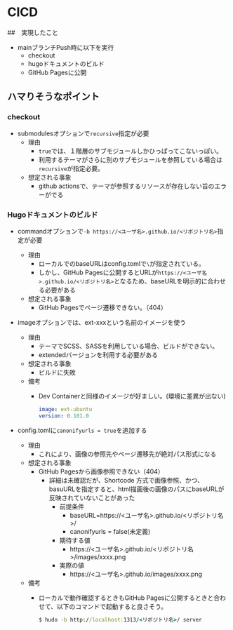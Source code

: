 # CICD

##　実現したこと

- mainブランチPush時に以下を実行
  - checkout
  - hugoドキュメントのビルド
  - GitHub Pagesに公開

## ハマりそうなポイント

### checkout

- submodulesオプションで`recursive`指定が必要
  - 理由
    - `true`では、１階層のサブモジュールしかひっぱってこないっぽい。
    - 利用するテーマがさらに別のサブモジュールを参照している場合は`recursive`が指定必要。
  - 想定される事象
    - github actionsで、テーマが参照するリソースが存在しない旨のエラーがでる

### Hugoドキュメントのビルド

- commandオプションで`-b https://<ユーザ名>.github.io/<リポジトリ名>`指定が必要
  - 理由
    - ローカルでのbaseURLはconfig.tomlで`\`が指定されている。
    - しかし、GitHub Pagesに公開するとURLが`https://<ユーザ名>.github.io/<リポジトリ名>`となるため、baseURLを明示的に合わせる必要がある
  - 想定される事象
    - GitHub Pagesでページ遷移できない。（404）

- imageオプションでは、ext-xxxという名前のイメージを使う
  - 理由
    - テーマでSCSS、SASSを利用している場合、ビルドができない。
    - extendedバージョンを利用する必要がある
  - 想定される事象
    - ビルドに失敗
  - 備考
    - Dev Containerと同様のイメージが好ましい。(環境に差異が出ない)

      ```yaml
      image: ext-ubuntu
      version: 0.101.0
      ```

- config.tomlに`canonifyurls = true`を追加する
  - 理由
    - これにより、画像の参照先やページ遷移先が絶対パス形式になる
  - 想定される事象
    - GitHub Pagesから画像参照できない（404）
      - 詳細は未確認だが、Shortcode 方式で画像参照、かつ、basuURLを指定すると、html描画後の画像のパスにbaseURLが反映されていないことがあった
        - 前提条件
          - baseURL=https://<ユーザ名>.github.io/<リポジトリ名>/
          - canonifyurls = false(未定義)
        - 期待する値
          - https://<ユーザ名>.github.io/<リポジトリ名>/images/xxxx.png
        - 実際の値
          - https://<ユーザ名>.github.io/images/xxxx.png
  - 備考
    - ローカルで動作確認するときもGitHub Pagesに公開するときと合わせて、以下のコマンドで起動すると良さそう。

      ```cmd
      $ hudo -b http://localhost:1313/<リポジトリ名>/ server
      ```

